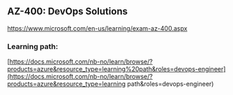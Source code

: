 ## AZ-400: DevOps Solutions

https://www.microsoft.com/en-us/learning/exam-az-400.aspx

### Learning path: 

[https://docs.microsoft.com/nb-no/learn/browse/?products=azure&resource_type=learning%20path&roles=devops-engineer](https://docs.microsoft.com/nb-no/learn/browse/?products=azure&resource_type=learning path&roles=devops-engineer)

